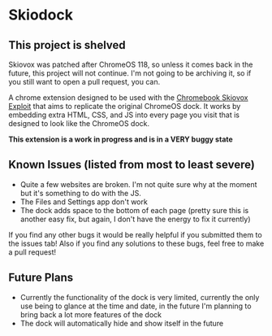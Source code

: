 # Skiodock

## This project is shelved
Skiovox was patched after ChromeOS 118, so unless it comes back in the future, this project will not continue. I'm not going to be archiving it, so if you still want to open a pull request, you can.

A chrome extension designed to be used with the [Chromebook Skiovox Exploit](https://github.com/3kh0/ext-remover?tab=readme-ov-file#skiovox-unrestricted-browsing) that aims to replicate the original ChromeOS dock. 
It works by embedding extra HTML, CSS, and JS into every page you visit that is designed to look like the ChromeOS dock.

**This extension is a work in progress and is in a VERY buggy state**

## Known Issues (listed from most to least severe)
- Quite a few websites are broken. I'm not quite sure why at the moment but it's something to do with the JS.
- The Files and Settings app don't work
- The dock adds space to the bottom of each page (pretty sure this is another easy fix, but again, I don't have the energy to fix it currently)

If you find any other bugs it would be really helpful if you submitted them to the issues tab! Also if you find any solutions to these bugs, feel free to make a pull request!

## Future Plans
- Currently the functionality of the dock is very limited, currently the only use being to glance at the time and date, in the future I'm planning to bring back a lot more features of the dock
- The dock will automatically hide and show itself in the future
